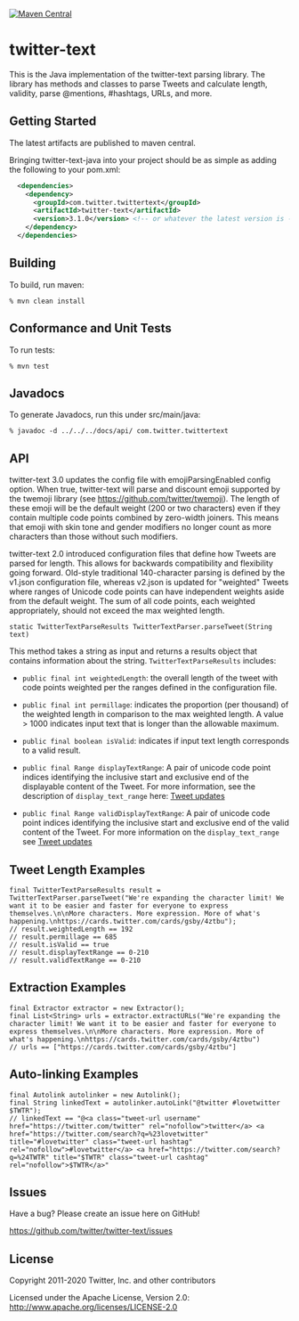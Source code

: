 
[![Maven Central](https://img.shields.io/maven-central/v/com.twitter.twittertext/twitter-text.svg)](http://search.maven.org/#search%7Cga%7C1%7Cg%3A%22com.twitter.twittertext%22%20AND%20a%3A%22twitter-text%22)

# twitter-text

This is the Java implementation of the twitter-text parsing library. The library has methods and classes to parse Tweets and calculate length, validity, parse @mentions, #hashtags, URLs, and more.

## Getting Started

The latest artifacts are published to maven central.

Bringing twitter-text-java into your project should be as simple as adding the following to your pom.xml:

```xml
  <dependencies>
    <dependency>
      <groupId>com.twitter.twittertext</groupId>
      <artifactId>twitter-text</artifactId>
      <version>3.1.0</version> <!-- or whatever the latest version is -->
    </dependency>
  </dependencies>
```

## Building

To build, run maven:

`% mvn clean install`

## Conformance and Unit Tests

To run tests:

`% mvn test`

## Javadocs

To generate Javadocs, run this under src/main/java:

`% javadoc -d ../../../docs/api/ com.twitter.twittertext`

## API
twitter-text 3.0 updates the config file with emojiParsingEnabled config option. When true, twitter-text will parse and discount emoji supported by the twemoji library (see https://github.com/twitter/twemoji). The length of these emoji will be the default weight (200 or two characters) even if they contain multiple code points combined by zero-width joiners. This means that emoji with skin tone and gender modifiers no longer count as more characters than those without such modifiers.

twitter-text 2.0 introduced configuration files that define how Tweets are parsed for length. This allows for backwards compatibility and flexibility going forward. Old-style traditional 140-character parsing is defined by the v1.json configuration file, whereas v2.json is updated for "weighted" Tweets where ranges of Unicode code points can have independent weights aside from the default weight. The sum of all code points, each weighted appropriately, should not exceed the max weighted length.

`static TwitterTextParseResults TwitterTextParser.parseTweet(String text)`

This method takes a string as input and returns a results object that contains information about the string. `TwitterTextParseResults` includes:

* `public final int weightedLength`: the overall length of the tweet with code points weighted per the ranges defined in the configuration file.

* `public final int permillage`: indicates the proportion (per thousand) of the weighted length in comparison to the max weighted length. A value > 1000 indicates input text that is longer than the allowable maximum.

* `public final boolean isValid`: indicates if input text length corresponds to a valid result.

* `public final Range displayTextRange`: A pair of unicode code point indices identifying the inclusive start and exclusive end of the displayable content of the Tweet. For more information, see the description of `display_text_range` here: [Tweet updates](https://developer.twitter.com/en/docs/tweets/tweet-updates)

* `public final Range validDisplayTextRange`: A pair of unicode code point indices identifying the inclusive start and exclusive end of the valid content of the Tweet. For more information on the `display_text_range` see [Tweet updates](https://developer.twitter.com/en/docs/tweets/tweet-updates)

## Tweet Length Examples

    final TwitterTextParseResults result = TwitterTextParser.parseTweet("We're expanding the character limit! We want it to be easier and faster for everyone to express themselves.\n\nMore characters. More expression. More of what's happening.\nhttps://cards.twitter.com/cards/gsby/4ztbu");
    // result.weightedLength == 192
    // result.permillage == 685
    // result.isValid == true
    // result.displayTextRange == 0-210
    // result.validTextRange == 0-210

## Extraction Examples

    final Extractor extractor = new Extractor();
    final List<String> urls = extractor.extractURLs("We're expanding the character limit! We want it to be easier and faster for everyone to express themselves.\n\nMore characters. More expression. More of what's happening.\nhttps://cards.twitter.com/cards/gsby/4ztbu")
    // urls == ["https://cards.twitter.com/cards/gsby/4ztbu"]

## Auto-linking Examples

    final Autolink autolinker = new Autolink();
    final String linkedText = autolinker.autoLink("@twitter #lovetwitter $TWTR");
    // linkedText == "@<a class="tweet-url username" href="https://twitter.com/twitter" rel="nofollow">twitter</a> <a href="https://twitter.com/search?q=%23lovetwitter" title="#lovetwitter" class="tweet-url hashtag" rel="nofollow">#lovetwitter</a> <a href="https://twitter.com/search?q=%24TWTR" title="$TWTR" class="tweet-url cashtag" rel="nofollow">$TWTR</a>"

## Issues

Have a bug? Please create an issue here on GitHub!

https://github.com/twitter/twitter-text/issues

## License

Copyright 2011-2020 Twitter, Inc. and other contributors

Licensed under the Apache License, Version 2.0: http://www.apache.org/licenses/LICENSE-2.0
